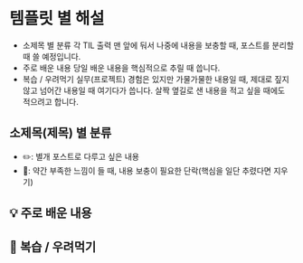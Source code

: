# 템플릿 별 해설
- 소제목 별 분류
  각 TIL 출력 맨 앞에 둬서 나중에 내용을 보충할 때, 포스트를 분리할 때 쓸 예정입니다.
- 주로 배운 내용
  당일 배운 내용을 핵심적으로 추릴 때 씁니다.
- 복습 / 우려먹기
  실무(프로젝트) 경험은 있지만 가물가물한 내용일 때, 제대로 짚지 않고 넘어간 내용일 때 여기다가 씁니다. 살짝 옆길로 샌 내용을 적고 싶을 때에도 적으려고 합니다.

## **소제목(제목) 별 분류**
- ✏️: 별개 포스트로 다루고 싶은 내용
- 🚧: 약간 부족한 느낌이 들 때, 내용 보충이 필요한 단락(핵심을 일단 추렸다면 지우기)

## 💡 주로 배운 내용

## 🍵 복습 / 우려먹기
